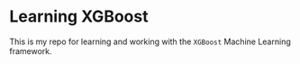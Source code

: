 # Learning XGBoost

This is my repo for learning and working with the `XGBoost` Machine Learning framework. 